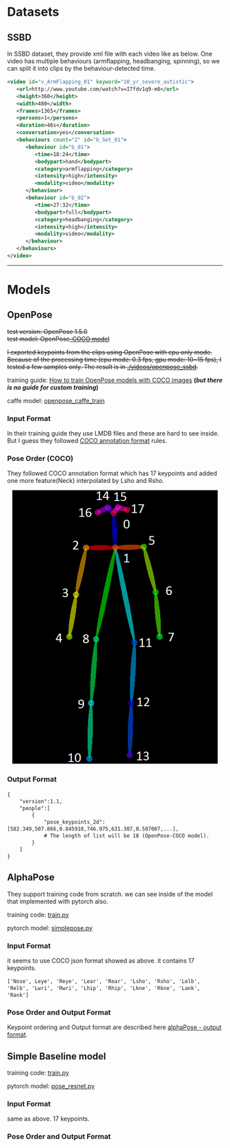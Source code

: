 Datasets
===
SSBD
---

In SSBD dataset, they provide xml file with each video like as below.
One video has multiple behaviours (armflapping, headbanging, spinning), so we can split it into clips by the behaviour-detected time.

```xml
<video id="v_ArmFlapping_01" keyword="10_yr_severe_autistic">
   <url>http://www.youtube.com/watch?v=I7fdv1q9-m8</url>
   <height>360</height>
   <width>480</width>
   <frames>1365</frames>
   <persons>1</persons>
   <duration>46s</duration>
   <conversation>yes</conversation>
   <behaviours count="2" id="b_Set_01">
   	  <behaviour id="b_01">		
         <time>18:24</time>		
         <bodypart>hand</bodypart>		
         <category>armflapping</category>		
         <intensity>high</intensity>		
         <modality>video</modality>	
      </behaviour>
	  <behaviour id="b_02">		
         <time>27:32</time>		
         <bodypart>full</bodypart>		
         <category>headbanging</category>		
         <intensity>high</intensity>		
         <modality>video</modality>	
      </behaviour>
   </behaviours>
</video>
```
---

Models
===

OpenPose
---

~~test version: OpenPose 1.5.0~~ <br/>
~~test model: OpenPose[-COCO model](https://github.com/CMU-Perceptual-Computing-Lab/openpose/blob/master/doc/quick_start.md#body_25-vs-coco-vs-mpi-models)~~ <br/>

~~I exported keypoints from the clips using OpenPose with cpu only mode. Because of the processing time (cpu mode: 0.3 fps, gpu mode: 10~15 fps), I tested a few samples only. The result is in [./videos/openpose_ssbd](./videos/openpose_ssbd).~~

training guide: [How to train OpenPose models with COCO images](https://github.com/CMU-Perceptual-Computing-Lab/openpose_train/tree/master/training#whole-body-training) **(_but there is no guide for custom training_)**

caffe model: [openpose_caffe_train](https://github.com/CMU-Perceptual-Computing-Lab/openpose_caffe_train)

### Input Format

In their training guide they use LMDB files and these are hard to see inside. But I guess they followed [COCO annotation format](http://cocodataset.org/#format-data) rules. 

### Pose Order (COCO)

They followed COCO annotation format which has 17 keypoints and added one more feature(Neck)  interpolated by Lsho and Rsho.

<p align="center">
    <img src="https://github.com/CMU-Perceptual-Computing-Lab/openpose/raw/master/doc/media/keypoints_pose_18.png", width="480">
</p>

### Output Format

```
{
    "version":1.1,
    "people":[
        {
            "pose_keypoints_2d":[582.349,507.866,0.845918,746.975,631.307,0.587007,...],
			# The length of list will be 18 (OpenPose-COCO model).
        }
    ]
}
```

AlphaPose
---

They support training code from scratch. we can see inside of the model that implemented with pytorch also.
 
training code: [train.py](https://github.com/MVIG-SJTU/AlphaPose/blob/master/scripts/train.py)

pytorch model: [simplepose.py](https://github.com/MVIG-SJTU/AlphaPose/blob/master/alphapose/models/simplepose.py)

### Input Format

it seems to use COCO json format showed as above. 
it contains 17 keypoints. <br/>
```
['Nose', Leye', 'Reye', 'Lear', 'Rear', 'Lsho', 'Rsho', 'Lelb', 'Relb', 'Lwri', 'Rwri', 'Lhip', 'Rhip', 'Lkne', 'Rkne', 'Lank', 'Rank']
```

### Pose Order and Output Format

Keypoint ordering and Output format are described here [alphaPose - output format](https://github.com/MVIG-SJTU/AlphaPose/blob/master/docs/output.md#keypoint-ordering).

Simple Baseline model
---

training code: [train.py](https://github.com/microsoft/human-pose-estimation.pytorch/blob/master/pose_estimation/train.py)

pytorch model: [pose_resnet.py](https://github.com/microsoft/human-pose-estimation.pytorch/blob/2d723e3fd7f93dd81dd093af2328174555f6d552/lib/models/pose_resnet.py)

### Input Format
same as above. 17 keypoints.

### Pose Order and Output Format
